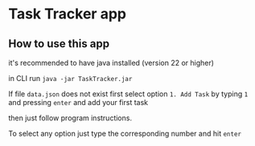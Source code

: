 # Task Tracker app

## How to use this app

it's recommended to have java installed (version 22 or higher)

in CLI run `java -jar TaskTracker.jar`

If file `data.json` does not exist first select option `1. Add Task` by typing `1` and pressing `enter` and add your first task

then just follow program instructions.

To select any option just type the corresponding number and hit `enter` 